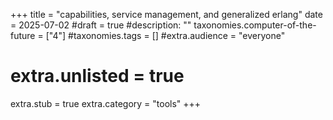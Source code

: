 +++
title = "capabilities, service management, and generalized erlang"
date = 2025-07-02
#draft = true
#description: ""
taxonomies.computer-of-the-future = ["4"]
#taxonomies.tags = []
#extra.audience = "everyone"
# extra.unlisted = true
extra.stub = true
extra.category = "tools"
+++

